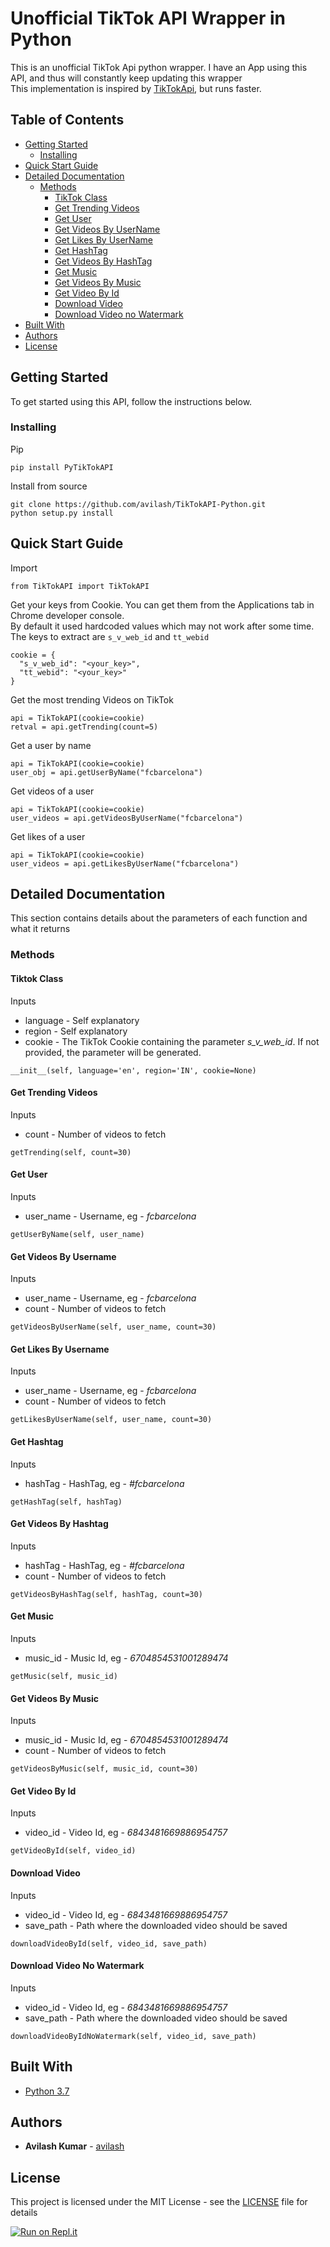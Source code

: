 
# Unofficial TikTok API Wrapper in Python

This is an unofficial TikTok Api python wrapper. I have an App using this API, and thus will constantly keep updating this wrapper  
This implementation is inspired by [TikTokApi](https://github.com/davidteather/TikTok-Api/), but runs faster.  


## Table of Contents
- [Getting Started](#getting-started)
    - [Installing](#installing)
- [Quick Start Guide](#quick-start-guide)
- [Detailed Documentation](#detailed-documentation)
    - [Methods](#methods)
        - [TikTok Class](#tiktok-class)
        - [Get Trending Videos](#get-trending-videos)
        - [Get User](#get-user)
        - [Get Videos By UserName](#get-videos-by-username)
        - [Get Likes By UserName](#get-likes-by-username)
        - [Get HashTag](#get-hashtag)
        - [Get Videos By HashTag](#get-videos-by-hashtag)
        - [Get Music](#get-music)
        - [Get Videos By Music](#get-videos-by-music)
        - [Get Video By Id](#get-video-by-id)
        - [Download Video](#download-video)
        - [Download Video no Watermark](#download-video-no-watermark)
- [Built With](#built-with)
- [Authors](#authors)
- [License](#license)

## Getting Started

To get started using this API, follow the instructions below.

### Installing
Pip
```
pip install PyTikTokAPI
```

Install from source
```
git clone https://github.com/avilash/TikTokAPI-Python.git
python setup.py install
```

## Quick Start Guide
Import
```
from TikTokAPI import TikTokAPI
```
Get your keys from Cookie. You can get them from the Applications tab in Chrome developer console.  
By default it used hardcoded values which may not work after some time.  
The keys to extract are `s_v_web_id` and `tt_webid`
```
cookie = {
  "s_v_web_id": "<your_key>",
  "tt_webid": "<your_key>"
}
```
Get the most trending Videos on TikTok
```
api = TikTokAPI(cookie=cookie)
retval = api.getTrending(count=5)
```
Get a user by name
```
api = TikTokAPI(cookie=cookie)
user_obj = api.getUserByName("fcbarcelona")
```
Get videos of a user
```
api = TikTokAPI(cookie=cookie)
user_videos = api.getVideosByUserName("fcbarcelona")
```
Get likes of a user
```
api = TikTokAPI(cookie=cookie)
user_videos = api.getLikesByUserName("fcbarcelona")
```

## Detailed Documentation
This section contains details about the parameters of each function and what it returns

### Methods

#### Tiktok Class
Inputs
* language - Self explanatory
* region - Self explanatory
* cookie - The TikTok Cookie containing the parameter <em>s_v_web_id</em>. If not provided, the parameter will be generated.

```buildoutcfg
__init__(self, language='en', region='IN', cookie=None)
```

#### Get Trending Videos
Inputs
* count - Number of videos to fetch  

```buildoutcfg
getTrending(self, count=30)
```

#### Get User
Inputs
* user_name - Username, eg - <em>fcbarcelona</em>

```buildoutcfg
getUserByName(self, user_name)
```

#### Get Videos By Username
Inputs
* user_name - Username, eg - <em>fcbarcelona</em>
* count - Number of videos to fetch

```buildoutcfg
getVideosByUserName(self, user_name, count=30)
```

#### Get Likes By Username
Inputs
* user_name - Username, eg - <em>fcbarcelona</em>
* count - Number of videos to fetch

```buildoutcfg
getLikesByUserName(self, user_name, count=30)
```

#### Get Hashtag
Inputs
* hashTag - HashTag, eg - <em>#fcbarcelona</em>

```buildoutcfg
getHashTag(self, hashTag)
```

#### Get Videos By Hashtag
Inputs
* hashTag - HashTag, eg - <em>#fcbarcelona</em>
* count - Number of videos to fetch

```buildoutcfg
getVideosByHashTag(self, hashTag, count=30)
```

#### Get Music
Inputs
* music_id - Music Id, eg - <em>6704854531001289474</em>

```buildoutcfg
getMusic(self, music_id)
```

#### Get Videos By Music
Inputs
* music_id - Music Id, eg - <em>6704854531001289474</em>
* count - Number of videos to fetch

```buildoutcfg
getVideosByMusic(self, music_id, count=30)
```

#### Get Video By Id
Inputs
* video_id - Video Id, eg - <em>6843481669886954757</em>

```buildoutcfg
getVideoById(self, video_id)
```

#### Download Video
Inputs
* video_id - Video Id, eg - <em>6843481669886954757</em>
* save_path - Path where the downloaded video should be saved

```buildoutcfg
downloadVideoById(self, video_id, save_path)
```

#### Download Video No Watermark
Inputs
* video_id - Video Id, eg - <em>6843481669886954757</em>
* save_path - Path where the downloaded video should be saved

```buildoutcfg
downloadVideoByIdNoWatermark(self, video_id, save_path)
```

## Built With

* [Python 3.7](https://www.python.org/)

## Authors

* **Avilash Kumar** - [avilash](https://github.com/avilash)

## License

This project is licensed under the MIT License - see the [LICENSE](LICENSE) file for details

[![Run on Repl.it](https://repl.it/badge/github/avilash/TikTokAPI-Python)](https://repl.it/github/avilash/TikTokAPI-Python)
